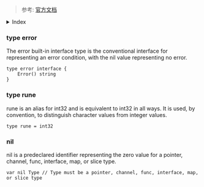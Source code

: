> 参考: [官方文档](https://golang.org/pkg/builtin/)


<details>
  <summary> Index </summary>

```golang
func append(slice []Type, elems ...Type) []Type
func cap(v Type) int
func close(c chan<- Type)
func complex(r, i FloatType) ComplexType
func copy(dst, src []Type) int
func delete(m map[Type]Type1, key Type)
func imag(c ComplexType) FloatType
func len(v Type) int
func make(t Type, size ...IntegerType) Type
func new(Type) *Type
func panic(v interface{})
func print(args ...Type)
func println(args ...Type)
func real(c ComplexType) FloatType
func recover() interface{}
type ComplexType
type FloatType
type IntegerType
type Type
type Type1
type bool
type byte
type complex128
type complex64
type error
type float32
type float64
type int
type int16
type int32
type int64
type int8
type rune
type string
type uint
type uint16
type uint32
type uint64
type uint8
type uintptr
```

</details>


### type error
The error built-in interface type is the conventional interface for representing an error condition, with the nil value representing no error.
```golang
type error interface {
    Error() string
}
```

### type rune
rune is an alias for int32 and is equivalent to int32 in all ways. It is used, by convention, to distinguish character values from integer values.
```golang
type rune = int32
```

### nil
nil is a predeclared identifier representing the zero value for a pointer, channel, func, interface, map, or slice type.
```golang
var nil Type // Type must be a pointer, channel, func, interface, map, or slice type
```
